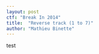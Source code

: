 ```yaml
---
layout: post
ctf: "Break In 2014"
title:  "Reverse track (1 to 7)"
author: "Mathieu Binette"
---
```

test